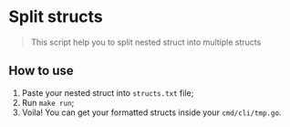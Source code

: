 # Split structs

> This script help you to split nested struct into multiple structs

## How to use

1. Paste your nested struct into `structs.txt` file;
2. Run `make run`;
4. Voila! You can get your formatted structs inside your `cmd/cli/tmp.go`.
